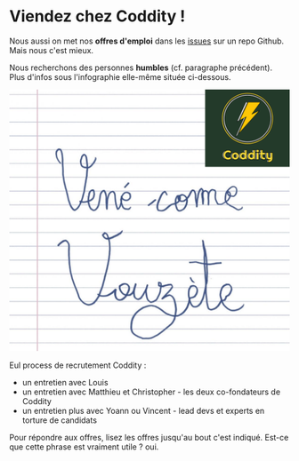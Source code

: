 # Viendez chez Coddity !

Nous aussi on met nos **offres d'emploi** dans les [issues](https://github.com/CoddityTeam/crew/issues) sur un repo Github. Mais nous c'est mieux. 

Nous recherchons des personnes **humbles** (cf. paragraphe précédent). Plus d'infos sous l'infographie elle-même située ci-dessous.

![Screenshot](venez-come-vouzete.png)

Eul process de recrutement Coddity : 
- un entretien avec Louis
- un entretien avec Matthieu et Christopher - les deux co-fondateurs de Coddity
- un entretien plus avec Yoann ou Vincent - lead devs et experts en torture de candidats

Pour répondre aux offres, lisez les offres jusqu'au bout c'est indiqué. Est-ce que cette phrase est vraiment utile ? oui.

